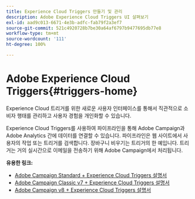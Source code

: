 ```yaml
---
title: Experience Cloud Triggers 만들기 및 관리
description: Adobe Experience Cloud Triggers UI 살펴보기
exl-id: aad9c013-6671-4e3b-adfc-fab79f2a3ef7
source-git-commit: 521c4920728b7be30a64af6797b9477695db77e8
workflow-type: tm+mt
source-wordcount: '111'
ht-degree: 100%

---
```


# Adobe Experience Cloud Triggers{#triggers-home}

Experience Cloud 트리거를 위한 새로운 사용자 인터페이스를 통해서 직관적으로 소비자 행태를 관리하고 사용자 경험을 개인화할 수 있습니다.

Experience Cloud Triggers를 사용하여 파이프라인을 통해 Adobe Campaign과 Adobe Analytics 간에 데이터를 연결할 수 있습니다. 파이프라인은 웹 사이트에서 사용자의 작업 또는 트리거를 검색합니다. 장바구니 비우기는 트리거의 한 예입니다. 트리거는 거의 실시간으로 이메일을 전송하기 위해 Adobe Campaign에서 처리됩니다.

**유용한 링크:**

* [Adobe Campaign Standard + Experience Cloud Triggers 설명서](https://experienceleague.adobe.com/docs/campaign-standard/using/integrating-with-adobe-cloud/working-with-campaign-and-triggers/about-adobe-experience-cloud-triggers.html)
* [Adobe Campaign Classic v7 + Experience Cloud Triggers 설명서](https://experienceleague.adobe.com/docs/campaign-classic/using/integrating-with-adobe-experience-cloud/experience-triggers/about-triggers.html)
* [Adobe Campaign v8 + Experience Cloud Triggers 설명서](https://experienceleague.adobe.com/docs/campaign/campaign-v8/connect/ac-triggers.html)
